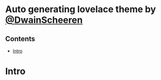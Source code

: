 # Auto generating lovelace theme by [@DwainScheeren](https://github.com/DwainScheeren) 

## Contents
- [Intro](index.md)

# Intro
